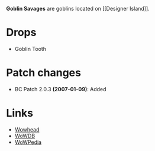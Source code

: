 **Goblin Savages** are goblins located on [[Designer Island]].

# Drops

- Goblin Tooth

# Patch changes

- BC Patch 2.0.3 **(2007-01-09)**: Added

# Links

- [Wowhead](https://www.wowhead.com/npc=16608)
- [WoWDB](https://www.wowdb.com/npcs/16608)
- [WoWPedia](https://wowpedia.fandom.com/wiki/Goblin_Savage)

